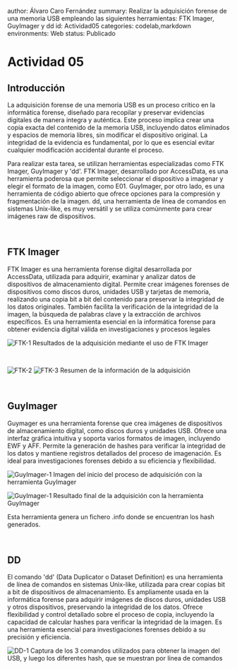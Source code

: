 author: Álvaro Caro Fernández
summary: Realizar la adquisición forense de una memoria USB empleando las siguientes herramientas: FTK Imager, GuyImager y dd
id: Actividad05
categories: codelab,markdown
environments: Web
status: Publicado

# Actividad 05

## Introducción

La adquisición forense de una memoria USB es un proceso crítico en la informática forense, diseñado para recopilar y preservar evidencias digitales de manera integra y auténtica. Este proceso implica crear una copia exacta del contenido de la memoria USB, incluyendo datos eliminados y espacios de memoria libres, sin modificar el dispositivo original. La integridad de la evidencia es fundamental, por lo que es esencial evitar cualquier modificación accidental durante el proceso.

Para realizar esta tarea, se utilizan herramientas especializadas como FTK Imager, GuyImager y 'dd'. FTK Imager, desarrollado por AccessData, es una herramienta poderosa que permite seleccionar el dispositivo a imagenar y elegir el formato de la imagen, como E01. GuyImager, por otro lado, es una herramienta de código abierto que ofrece opciones para la compresión y fragmentación de la imagen. dd, una herramienta de línea de comandos en sistemas Unix-like, es muy versátil y se utiliza comúnmente para crear imágenes raw de dispositivos.

<br>

## FTK Imager

FTK Imager es una herramienta forense digital desarrollada por AccessData, utilizada para adquirir, examinar y analizar datos de dispositivos de almacenamiento digital. Permite crear imágenes forenses de dispositivos como discos duros, unidades USB y tarjetas de memoria, realizando una copia bit a bit del contenido para preservar la integridad de los datos originales. También facilita la verificación de la integridad de la imagen, la búsqueda de palabras clave y la extracción de archivos específicos. Es una herramienta esencial en la informática forense para obtener evidencia digital válida en investigaciones y procesos legales

![FTK-1](/img/1-ftk.png)
Resultados de la adquisición mediante el uso de FTK Imager 

<br>

![FTK-2](/img/2-ftk.png)
![FTK-3](/img/3-ftk.png)
Resumen de la información de la adquisición

<br>

## GuyImager

Guymager es una herramienta forense que crea imágenes de dispositivos de almacenamiento digital, como discos duros y unidades USB. Ofrece una interfaz gráfica intuitiva y soporta varios formatos de imagen, incluyendo EWF y AFF. Permite la generación de hashes para verificar la integridad de los datos y mantiene registros detallados del proceso de imagenación. Es ideal para investigaciones forenses debido a su eficiencia y flexibilidad.

![GuyImager-1](/img/inicio-adquisicion-guy.png)
Imagen del inicio del proceso de adquisición con la herramienta GuyImager

![GuyImager-1](/img/final-adquisicion-guy.png)
Resultado final de la adquisición con la herramienta GuyImager

Esta herramienta genera un fichero .info donde se encuentran los hash generados.

<br>

## DD
El comando 'dd' (Data Duplicator o Dataset Definition) es una herramienta de línea de comandos en sistemas Unix-like, utilizada para crear copias bit a bit de dispositivos de almacenamiento. Es ampliamente usada en la informática forense para adquirir imágenes de discos duros, unidades USB y otros dispositivos, preservando la integridad de los datos. Ofrece flexibilidad y control detallado sobre el proceso de copia, incluyendo la capacidad de calcular hashes para verificar la integridad de la imagen. Es una herramienta esencial para investigaciones forenses debido a su precisión y eficiencia.

![DD-1](/img/Comando.png)
Captura de los 3 comandos utilizados para obtener la imagen del USB, y luego los diferentes hash, que se muestran por línea de comandos